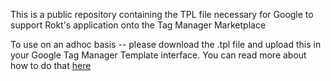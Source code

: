 This is a public repository containing the TPL file necessary for Google to support Rokt's application onto the Tag Manager Marketplace

To use on an adhoc basis -- please download the .tpl file and upload this in your Google Tag Manager Template interface. You can read more about how to do that [here](https://developers.google.com/tag-platform/tag-manager/templates)
